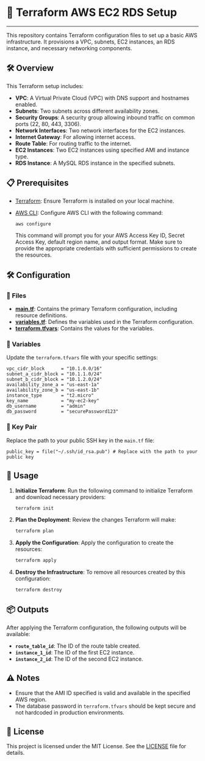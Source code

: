 # 🌟 Terraform AWS EC2 RDS Setup

---
This repository contains Terraform configuration files to set up a basic AWS infrastructure. It provisions a VPC, subnets, EC2 instances, an RDS instance, and necessary networking components.

## 🛠️ Overview

This Terraform setup includes:

- **VPC**: A Virtual Private Cloud (VPC) with DNS support and hostnames enabled.
- **Subnets**: Two subnets across different availability zones.
- **Security Groups**: A security group allowing inbound traffic on common ports (22, 80, 443, 3306).
- **Network Interfaces**: Two network interfaces for the EC2 instances.
- **Internet Gateway**: For allowing internet access.
- **Route Table**: For routing traffic to the internet.
- **EC2 Instances**: Two EC2 instances using specified AMI and instance type.
- **RDS Instance**: A MySQL RDS instance in the specified subnets.

## 📋 Prerequisites

- [Terraform](https://www.terraform.io/downloads): Ensure Terraform is installed on your local machine.
- [AWS CLI](https://aws.amazon.com/cli/): Configure AWS CLI with the following command:

    ```bash
    aws configure
    ```

    This command will prompt you for your AWS Access Key ID, Secret Access Key, default region name, and output format. Make sure to provide the appropriate credentials with sufficient permissions to create the resources.

## 🛠️ Configuration

### 📂 Files

- **[main.tf](https://github.com/prudvikeshav/terraform-ec2-rds-setup/blob/main/main.tf)**: Contains the primary Terraform configuration, including resource definitions.
- **[variables.tf](https://github.com/prudvikeshav/terraform-ec2-rds-setup/blob/main/variables.tf)**: Defines the variables used in the Terraform configuration.
- **[terraform.tfvars](https://github.com/prudvikeshav/terraform-ec2-rds-setup/blob/main/variables.tf)**: Contains the values for the variables.

### 🔧 Variables

Update the `terraform.tfvars` file with your specific settings:

```hcl
vpc_cidr_block      = "10.1.0.0/16"
subnet_a_cidr_block = "10.1.1.0/24"
subnet_b_cidr_block = "10.1.2.0/24"
availability_zone_a = "us-east-1a"
availability_zone_b = "us-east-1b"
instance_type       = "t2.micro"
key_name            = "my-ec2-key"
db_username         = "admin"
db_password         = "securePassword123"
```

### 🔑 Key Pair

Replace the path to your public SSH key in the `main.tf` file:

```hcl
public_key = file("~/.ssh/id_rsa.pub") # Replace with the path to your public key
```

## 🚀 Usage

1. **Initialize Terraform**: Run the following command to initialize Terraform and download necessary providers:

    ```bash
    terraform init
    ```

2. **Plan the Deployment**: Review the changes Terraform will make:

    ```bash
    terraform plan
    ```

3. **Apply the Configuration**: Apply the configuration to create the resources:

    ```bash
    terraform apply
    ```

4. **Destroy the Infrastructure**: To remove all resources created by this configuration:

    ```bash
    terraform destroy
    ```

## 📦 Outputs

After applying the Terraform configuration, the following outputs will be available:

- **`route_table_id`**: The ID of the route table created.
- **`instance_1_id`**: The ID of the first EC2 instance.
- **`instance_2_id`**: The ID of the second EC2 instance.

## ⚠️ Notes

- Ensure that the AMI ID specified is valid and available in the specified AWS region.
- The database password in `terraform.tfvars` should be kept secure and not hardcoded in production environments.

## 📜 License

This project is licensed under the MIT License. See the [LICENSE](https://github.com/prudvikeshav/terraform-ec2-rds-setup/blob/main/LICENSE) file for details.
